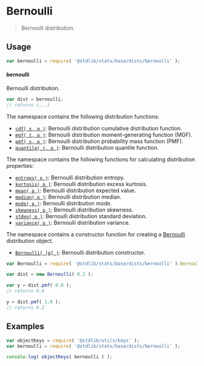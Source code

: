 <!--

@license Apache-2.0

Copyright (c) 2018 The Stdlib Authors.

Licensed under the Apache License, Version 2.0 (the "License");
you may not use this file except in compliance with the License.
You may obtain a copy of the License at

   http://www.apache.org/licenses/LICENSE-2.0

Unless required by applicable law or agreed to in writing, software
distributed under the License is distributed on an "AS IS" BASIS,
WITHOUT WARRANTIES OR CONDITIONS OF ANY KIND, either express or implied.
See the License for the specific language governing permissions and
limitations under the License.

-->

# Bernoulli

> Bernoulli distribution.

<section class="usage">

## Usage

```javascript
var bernoulli = require( '@stdlib/stats/base/dists/bernoulli' );
```

#### bernoulli

Bernoulli distribution.

```javascript
var dist = bernoulli;
// returns {...}
```

The namespace contains the following distribution functions:

<!-- <toc pattern="*+(cdf|pmf|mgf|quantile)*"> -->

<div class="namespace-toc">

-   <span class="signature">[`cdf( x, p )`][@stdlib/stats/base/dists/bernoulli/cdf]</span><span class="delimiter">: </span><span class="description">Bernoulli distribution cumulative distribution function.</span>
-   <span class="signature">[`mgf( t, p )`][@stdlib/stats/base/dists/bernoulli/mgf]</span><span class="delimiter">: </span><span class="description">Bernoulli distribution moment-generating function (MGF).</span>
-   <span class="signature">[`pmf( x, p )`][@stdlib/stats/base/dists/bernoulli/pmf]</span><span class="delimiter">: </span><span class="description">Bernoulli distribution probability mass function (PMF).</span>
-   <span class="signature">[`quantile( r, p )`][@stdlib/stats/base/dists/bernoulli/quantile]</span><span class="delimiter">: </span><span class="description">Bernoulli distribution quantile function.</span>

</div>

<!-- </toc> -->

The namespace contains the following functions for calculating distribution properties:

<!-- <toc pattern="*+(entropy|kurtosis|mean|median|mode|skewness|stdev|variance)*"> -->

<div class="namespace-toc">

-   <span class="signature">[`entropy( p )`][@stdlib/stats/base/dists/bernoulli/entropy]</span><span class="delimiter">: </span><span class="description">Bernoulli distribution entropy.</span>
-   <span class="signature">[`kurtosis( p )`][@stdlib/stats/base/dists/bernoulli/kurtosis]</span><span class="delimiter">: </span><span class="description">Bernoulli distribution excess kurtosis.</span>
-   <span class="signature">[`mean( p )`][@stdlib/stats/base/dists/bernoulli/mean]</span><span class="delimiter">: </span><span class="description">Bernoulli distribution expected value.</span>
-   <span class="signature">[`median( p )`][@stdlib/stats/base/dists/bernoulli/median]</span><span class="delimiter">: </span><span class="description">Bernoulli distribution median.</span>
-   <span class="signature">[`mode( p )`][@stdlib/stats/base/dists/bernoulli/mode]</span><span class="delimiter">: </span><span class="description">Bernoulli distribution mode.</span>
-   <span class="signature">[`skewness( p )`][@stdlib/stats/base/dists/bernoulli/skewness]</span><span class="delimiter">: </span><span class="description">Bernoulli distribution skewness.</span>
-   <span class="signature">[`stdev( p )`][@stdlib/stats/base/dists/bernoulli/stdev]</span><span class="delimiter">: </span><span class="description">Bernoulli distribution standard deviation.</span>
-   <span class="signature">[`variance( p )`][@stdlib/stats/base/dists/bernoulli/variance]</span><span class="delimiter">: </span><span class="description">Bernoulli distribution variance.</span>

</div>

<!-- </toc> -->

The namespace contains a constructor function for creating a [Bernoulli][bernoulli-distribution] distribution object.

<!-- <toc pattern="*ctor*"> -->

<div class="namespace-toc">

-   <span class="signature">[`Bernoulli( [p] )`][@stdlib/stats/base/dists/bernoulli/ctor]</span><span class="delimiter">: </span><span class="description">Bernoulli distribution constructor.</span>

</div>

<!-- </toc> -->

```javascript
var Bernoulli = require( '@stdlib/stats/base/dists/bernoulli' ).Bernoulli;

var dist = new Bernoulli( 0.2 );

var y = dist.pmf( 0.0 );
// returns 0.8

y = dist.pmf( 1.0 );
// returns 0.2
```

</section>

<!-- /.usage -->

<section class="examples">

## Examples

<!-- TODO: better examples -->

<!-- eslint no-undef: "error" -->

```javascript
var objectKeys = require( '@stdlib/utils/keys' );
var bernoulli = require( '@stdlib/stats/base/dists/bernoulli' );

console.log( objectKeys( bernoulli ) );
```

</section>

<!-- /.examples -->

<section class="links">

[bernoulli-distribution]: https://en.wikipedia.org/wiki/Bernoulli_distribution

<!-- <toc-links> -->

[@stdlib/stats/base/dists/bernoulli/ctor]: https://github.com/stdlib-js/stdlib/tree/develop/lib/node_modules/%40stdlib/stats/base/dists/bernoulli/ctor

[@stdlib/stats/base/dists/bernoulli/entropy]: https://github.com/stdlib-js/stdlib/tree/develop/lib/node_modules/%40stdlib/stats/base/dists/bernoulli/entropy

[@stdlib/stats/base/dists/bernoulli/kurtosis]: https://github.com/stdlib-js/stdlib/tree/develop/lib/node_modules/%40stdlib/stats/base/dists/bernoulli/kurtosis

[@stdlib/stats/base/dists/bernoulli/mean]: https://github.com/stdlib-js/stdlib/tree/develop/lib/node_modules/%40stdlib/stats/base/dists/bernoulli/mean

[@stdlib/stats/base/dists/bernoulli/median]: https://github.com/stdlib-js/stdlib/tree/develop/lib/node_modules/%40stdlib/stats/base/dists/bernoulli/median

[@stdlib/stats/base/dists/bernoulli/mode]: https://github.com/stdlib-js/stdlib/tree/develop/lib/node_modules/%40stdlib/stats/base/dists/bernoulli/mode

[@stdlib/stats/base/dists/bernoulli/skewness]: https://github.com/stdlib-js/stdlib/tree/develop/lib/node_modules/%40stdlib/stats/base/dists/bernoulli/skewness

[@stdlib/stats/base/dists/bernoulli/stdev]: https://github.com/stdlib-js/stdlib/tree/develop/lib/node_modules/%40stdlib/stats/base/dists/bernoulli/stdev

[@stdlib/stats/base/dists/bernoulli/variance]: https://github.com/stdlib-js/stdlib/tree/develop/lib/node_modules/%40stdlib/stats/base/dists/bernoulli/variance

[@stdlib/stats/base/dists/bernoulli/cdf]: https://github.com/stdlib-js/stdlib/tree/develop/lib/node_modules/%40stdlib/stats/base/dists/bernoulli/cdf

[@stdlib/stats/base/dists/bernoulli/mgf]: https://github.com/stdlib-js/stdlib/tree/develop/lib/node_modules/%40stdlib/stats/base/dists/bernoulli/mgf

[@stdlib/stats/base/dists/bernoulli/pmf]: https://github.com/stdlib-js/stdlib/tree/develop/lib/node_modules/%40stdlib/stats/base/dists/bernoulli/pmf

[@stdlib/stats/base/dists/bernoulli/quantile]: https://github.com/stdlib-js/stdlib/tree/develop/lib/node_modules/%40stdlib/stats/base/dists/bernoulli/quantile

<!-- </toc-links> -->

</section>

<!-- /.links -->

